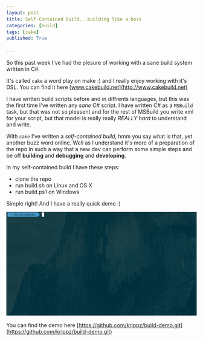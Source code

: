 ```yaml
---
layout: post
title: Self-Contained Build...building like a boss
categories: [build]
tags: [cake]
published: True

---
```


So this past week I've had the plesure of working with a sane build system written in C#.


It's called `cake` a word play on make :) and I really enjoy working with it's DSL.
You can find it here [www.cakebuild.net](http://www.cakebuild.net)


I have written build scripts before and in diffrents languages, but this was the first time I've written any _sane_ C# script. I have written C# as a `MSBuild` task, but that was not so pleasent and for the rest of MSBuild you write xml for your script, but that model is really really *REALLY hard* to understand and write.


With `cake` I've written a _self-contained build_, hmm you say what is that, yet another buzz word online. Well as I understand it's more of a preparation of the repo in such a way that a new dev can perform some simple steps and be off **building** and **debugging** and **developing**.

In my self-contained build I have these steps:

- clone the repo
- run build.sh on Linux and OS X
- run build.ps1 on Windows

Simple right!
And I have a really quick demo :)

![Build Like A Boss](/assets/github-self-contained-build.gif)

You can find the demo here [https://github.com/krippz/build-demo.git](https://github.com/krippz/build-demo.git)